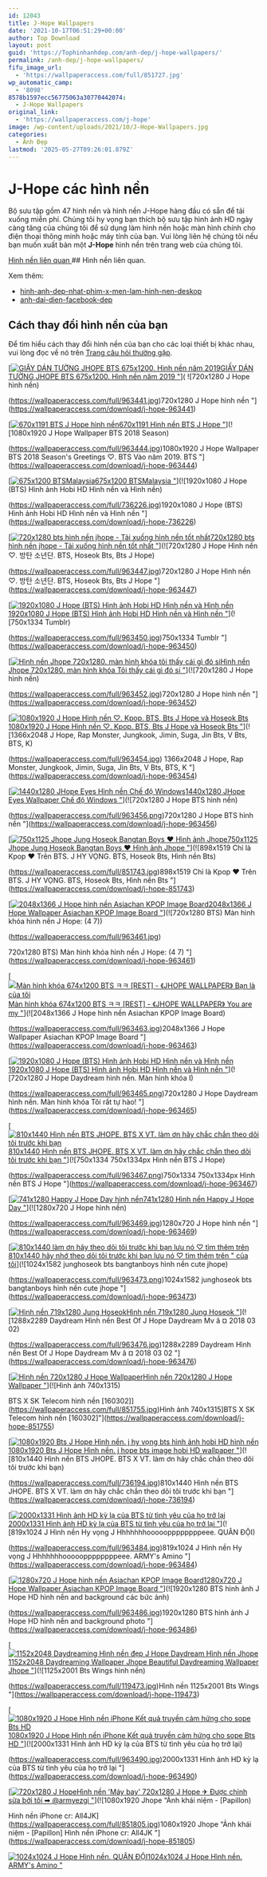 ```yaml
---
id: 12043
title: J-Hope Wallpapers
date: '2021-10-17T06:51:29+00:00'
author: Top Download
layout: post
guid: 'https://Tophinhanhdep.com/anh-dep/j-hope-wallpapers/'
permalink: /anh-dep/j-hope-wallpapers/
fifu_image_url:
  - 'https://wallpaperaccess.com/full/851727.jpg'
wp_automatic_camp:
  - '8098'
8578b1597ecc56775063a30770442074:
  - J-Hope Wallpapers
original_link:
  - 'https://wallpaperaccess.com/j-hope'
image: /wp-content/uploads/2021/10/J-Hope-Wallpapers.jpg
categories:
  - Ảnh Đẹp
lastmod: '2025-05-27T09:26:01.879Z'
---
```

# J-Hope các hình nền

Bộ sưu tập gồm 47 hình nền và hình nền J-Hope hàng đầu có sẵn để tải xuống miễn phí. Chúng tôi hy vọng bạn thích bộ sưu tập hình ảnh HD ngày càng tăng của chúng tôi để sử dụng làm hình nền hoặc màn hình chính cho điện thoại thông minh hoặc máy tính của bạn. Vui lòng liên hệ chúng tôi nếu bạn muốn xuất bản một **J-Hope** hình nền trên trang web của chúng tôi.

[Hình nền liên quan ](#related) ## Hình nền liên quan.

   
 Xem thêm:

   
- [hinh-anh-dep-nhat-phim-x-men-lam-hinh-nen-deskop](https://tophinhanhdep.com/anh-dep/hinh-anh-dep-nhat-phim-x-men-lam-hinh-nen-deskop/)
- [anh-dai-dien-facebook-dep](https://tophinhanhdep.com/anh-avatar/anh-dai-dien-facebook-dep/)

## Cách thay đổi hình nền của bạn

Để tìm hiểu cách thay đổi hình nền của bạn cho các loại thiết bị khác nhau, vui lòng đọc về nó trên [Trang câu hỏi thường gặp](https://tophinhanhdep.com/faq/).

  
[[![GIẤY DÁN TƯỜNG JHOPE BTS 675x1200.  Hình nền năm 2019](https://wallpaperaccess.com/full/851727.jpg)GIẤY DÁN TƯỜNG JHOPE BTS 675x1200. Hình nền năm 2019 "](https://wallpaperaccess.com/download/j-hope-851727)]( ![720x1280 J Hope hình nền)

(https://wallpaperaccess.com/full/963441.jpg)720x1280 J Hope hình nền "](https://wallpaperaccess.com/download/j-hope-963441)

[[![670x1191 BTS J Hope hình nền](https://wallpaperaccess.com/full/963443.jpg)670x1191 Hình nền BTS J Hope "](https://wallpaperaccess.com/download/j-hope-963443)](![1080x1920 J Hope Wallpaper BTS 2018 Season)

(https://wallpaperaccess.com/full/963444.jpg)1080x1920 J Hope Wallpaper BTS 2018 Season's Greetings ♡. BTS Vào năm 2019. BTS "](https://wallpaperaccess.com/download/j-hope-963444)

[[![675x1200 BTSMalaysia](https://wallpaperaccess.com/full/963445.jpg)675x1200 BTSMalaysia "](https://wallpaperaccess.com/download/j-hope-963445)](![1920x1080 J Hope (BTS) Hình ảnh Hobi HD Hình nền và Hình nền)

(https://wallpaperaccess.com/full/736226.jpg)1920x1080 J Hope (BTS) Hình ảnh Hobi HD Hình nền và Hình nền "](https://wallpaperaccess.com/download/j-hope-736226)

[[![720x1280 bts hình nền jhope - Tải xuống hình nền tốt nhất](https://wallpaperaccess.com/full/723505.png)720x1280 bts hình nền jhope - Tải xuống hình nền tốt nhất "](https://wallpaperaccess.com/download/j-hope-723505)](![720x1280 J Hope Hình nền ♡.  방탄 소년단.  BTS, Hoseok Bts, Bts J Hope)

(https://wallpaperaccess.com/full/963447.jpg)720x1280 J Hope Hình nền ♡. 방탄 소년단. BTS, Hoseok Bts, Bts J Hope "](https://wallpaperaccess.com/download/j-hope-963447)

[[![1920x1080 J Hope (BTS) Hình ảnh Hobi HD Hình nền và Hình nền](https://wallpaperaccess.com/full/736230.jpg)1920x1080 J Hope (BTS) Hình ảnh Hobi HD Hình nền và Hình nền "](https://wallpaperaccess.com/download/j-hope-736230)](![750x1334 Tumblr)

(https://wallpaperaccess.com/full/963450.jpg)750x1334 Tumblr "](https://wallpaperaccess.com/download/j-hope-963450)

[[![Hình nền Jhope 720x1280.  màn hình khóa tôi thấy cái gì đó si](https://wallpaperaccess.com/full/963451.jpg)Hình nền Jhope 720x1280. màn hình khóa Tôi thấy cái gì đó si "](https://wallpaperaccess.com/download/j-hope-963451)](![720x1280 J Hope hình nền)

(https://wallpaperaccess.com/full/963452.jpg)720x1280 J Hope hình nền "](https://wallpaperaccess.com/download/j-hope-963452)

[[![1080x1920 J Hope Hình nền ♡.  Kpop.  BTS, Bts J Hope và Hoseok Bts](https://wallpaperaccess.com/full/963453.jpg)1080x1920 J Hope Hình nền ♡. Kpop. BTS, Bts J Hope và Hoseok Bts "](https://wallpaperaccess.com/download/j-hope-963453)](![1366x2048 J Hope, Rap Monster, Jungkook, Jimin, Suga, Jin Bts, V Bts, BTS, K)

(https://wallpaperaccess.com/full/963454.jpg) 1366x2048 J Hope, Rap Monster, Jungkook, Jimin, Suga, Jin Bts, V Bts, BTS, K "](https://wallpaperaccess.com/download/j-hope-963454)

[[![1440x1280 JHope Eyes Hình nền Chế độ Windows](https://wallpaperaccess.com/full/963455.jpg)1440x1280 JHope Eyes Wallpaper Chế độ Windows "](https://wallpaperaccess.com/download/j-hope-963455)](![720x1280 J Hope BTS hình nền)

(https://wallpaperaccess.com/full/963456.png)720x1280 J Hope BTS hình nền "](https://wallpaperaccess.com/download/j-hope-963456)

[[![750x1125 Jhope Jung Hoseok Bangtan Boys ♥ Hình ảnh Jhope](https://wallpaperaccess.com/full/963458.jpg)750x1125 Jhope Jung Hoseok Bangtan Boys ♥ Hình ảnh Jhope "](https://wallpaperaccess.com/download/j-hope-963458)](![898x1519 Chỉ là Kpop ❤ Trên BTS.  J HY VỌNG.  BTS, Hoseok Bts, Hình nền Bts)

(https://wallpaperaccess.com/full/851743.jpg)898x1519 Chỉ là Kpop ❤ Trên BTS. J HY VỌNG. BTS, Hoseok Bts, Hình nền Bts "](https://wallpaperaccess.com/download/j-hope-851743)

[[![2048x1366 J Hope hình nền Asiachan KPOP Image Board](https://wallpaperaccess.com/full/963460.jpg)2048x1366 J Hope Wallpaper Asiachan KPOP Image Board "](https://wallpaperaccess.com/download/j-hope-963460)](![720x1280 BTS) Màn hình khóa hình nền J Hope: (4 7))

(https://wallpaperaccess.com/full/963461.jpg)

720x1280 BTS) Màn hình khóa hình nền J Hope: (4 7) "](https://wallpaperaccess.com/download/j-hope-963461)

[[![Màn hình khóa 674x1200 BTS ㅋㅋ [REST] - 《JHOPE WALLPAPER》 Bạn là của tôi](https://wallpaperaccess.com/full/963462.jpg)Màn hình khóa 674x1200 BTS ㅋㅋ \[REST\] - 《JHOPE WALLPAPER》 You are my "](https://wallpaperaccess.com/download/j-hope-963462)](![2048x1366 J Hope hình nền Asiachan KPOP Image Board)

(https://wallpaperaccess.com/full/963463.jpg)2048x1366 J Hope Wallpaper Asiachan KPOP Image Board "](https://wallpaperaccess.com/download/j-hope-963463)

[[![1920x1080 J Hope (BTS) Hình ảnh Hobi HD Hình nền và Hình nền](https://wallpaperaccess.com/full/736213.jpg)1920x1080 J Hope (BTS) Hình ảnh Hobi HD Hình nền và Hình nền "](https://wallpaperaccess.com/download/j-hope-736213)](![720x1280 J Hope Daydream hình nền.  Màn hình khóa I)

(https://wallpaperaccess.com/full/963465.png)720x1280 J Hope Daydream hình nền. Màn hình khóa Tôi rất tự hào! "](https://wallpaperaccess.com/download/j-hope-963465)

[[![810x1440 Hình nền BTS JHOPE.  BTS X VT.  làm ơn hãy chắc chắn theo dõi tôi trước khi bạn](https://wallpaperaccess.com/full/963466.jpg)810x1440 Hình nền BTS JHOPE. BTS X VT. làm ơn hãy chắc chắn theo dõi tôi trước khi bạn "](https://wallpaperaccess.com/download/j-hope-963466)](![750x1334 750x1334px Hình nền BTS J Hope)

(https://wallpaperaccess.com/full/963467.png)750x1334 750x1334px Hình nền BTS J Hope "](https://wallpaperaccess.com/download/j-hope-963467)

[[![741x1280 Happy J Hope Day hình nền](https://wallpaperaccess.com/full/963468.jpg)741x1280 Hình nền Happy J Hope Day "](https://wallpaperaccess.com/download/j-hope-963468)](![1280x720 J Hope hình nền)

(https://wallpaperaccess.com/full/963469.jpg)1280x720 J Hope hình nền "](https://wallpaperaccess.com/download/j-hope-963469)

[[![810x1440 làm ơn hãy theo dõi tôi trước khi bạn lưu nó ♡ tìm thêm trên](https://wallpaperaccess.com/full/851728.jpg)810x1440 hãy nhớ theo dõi tôi trước khi bạn lưu nó ♡ tìm thêm trên " của tôi](https://wallpaperaccess.com/download/j-hope-851728)](![1024x1582 junghoseok bts bangtanboys hình nền cute jhope)

(https://wallpaperaccess.com/full/963473.png)1024x1582 junghoseok bts bangtanboys hình nền cute jhope "](https://wallpaperaccess.com/download/j-hope-963473)

[[![Hình nền 719x1280 Jung Hoseok](https://wallpaperaccess.com/full/963475.png)Hình nền 719x1280 Jung Hoseok "](https://wallpaperaccess.com/download/j-hope-963475)](![1288x2289 Daydream Hình nền Best Of J Hope Daydream Mv â ¤ 2018 03 02)

(https://wallpaperaccess.com/full/963476.jpg)1288x2289 Daydream Hình nền Best Of J Hope Daydream Mv â ¤ 2018 03 02 "](https://wallpaperaccess.com/download/j-hope-963476)

[[![Hình nền 720x1280 J Hope Wallpaper](https://wallpaperaccess.com/full/963477.jpg)Hình nền 720x1280 J Hope Wallpaper "](https://wallpaperaccess.com/download/j-hope-963477)](![Hình ảnh 740x1315)

BTS X SK Telecom hình nền [160302]](https://wallpaperaccess.com/full/851755.jpg)Hình ảnh 740x1315\]BTS X SK Telecom hình nền \[160302\]"](https://wallpaperaccess.com/download/j-hope-851755)

[[![1080x1920 Bts J Hope Hình nền.  j hy vọng bts hình ảnh hobi HD hình nền](https://wallpaperaccess.com/full/963479.png)1080x1920 Bts J Hope Hình nền. j hope bts image hobi HD wallpaper "](https://wallpaperaccess.com/download/j-hope-963479)](![810x1440 Hình nền BTS JHOPE.  BTS X VT.  làm ơn hãy chắc chắn theo dõi tôi trước khi bạn)

(https://wallpaperaccess.com/full/736194.jpg)810x1440 Hình nền BTS JHOPE. BTS X VT. làm ơn hãy chắc chắn theo dõi tôi trước khi bạn "](https://wallpaperaccess.com/download/j-hope-736194)

[[![2000x1331 Hình ảnh HD kỳ lạ của BTS từ tình yêu của họ trở lại](https://wallpaperaccess.com/full/963481.jpg)2000x1331 Hình ảnh HD kỳ lạ của BTS từ tình yêu của họ trở lại "](https://wallpaperaccess.com/download/j-hope-963481)](![819x1024 J Hình nền Hy vọng J Hhhhhhhoooooppppppppeee.  QUÂN ĐỘI)

(https://wallpaperaccess.com/full/963484.jpg)819x1024 J Hình nền Hy vọng J Hhhhhhhoooooppppppppeee. ARMY's Amino "](https://wallpaperaccess.com/download/j-hope-963484)

[[![1280x720 J Hope hình nền Asiachan KPOP Image Board](https://wallpaperaccess.com/full/963485.jpg)1280x720 J Hope Wallpaper Asiachan KPOP Image Board "](https://wallpaperaccess.com/download/j-hope-963485)](![1920x1280 BTS hình ảnh J Hope HD hình nền and background các bức ảnh)

(https://wallpaperaccess.com/full/963486.jpg)1920x1280 BTS hình ảnh J Hope HD hình nền and background photo "](https://wallpaperaccess.com/download/j-hope-963486)

[[![1152x2048 Daydreaming Hình nền đẹp J Hope Daydream Hình nền Jhope](https://wallpaperaccess.com/full/963487.jpg)1152x2048 Daydreaming Wallpaper Jhope Beautiful Daydreaming Wallpaper Jhope "](https://wallpaperaccess.com/download/j-hope-963487)](![1125x2001 Bts Wings hình nền)

(https://wallpaperaccess.com/full/119473.jpg)Hình nền 1125x2001 Bts Wings "](https://wallpaperaccess.com/download/j-hope-119473)

[[![1080x1920 J Hope Hình nền iPhone Kết quả truyền cảm hứng cho sope Bts HD](https://wallpaperaccess.com/full/963489.jpg)1080x1920 J Hope Hình nền iPhone Kết quả truyền cảm hứng cho sope Bts HD "](https://wallpaperaccess.com/download/j-hope-963489)](![2000x1331 Hình ảnh HD kỳ lạ của BTS từ tình yêu của họ trở lại)

(https://wallpaperaccess.com/full/963490.jpg)2000x1331 Hình ảnh HD kỳ lạ của BTS từ tình yêu của họ trở lại "](https://wallpaperaccess.com/download/j-hope-963490)

[[![720x1280 J Hope ](https://wallpaperaccess.com/full/963491.png)Hình nền 'Máy bay' 720x1280 J Hope ✈ Được chỉnh sửa bởi tôi ➡ @armyezgi "](https://wallpaperaccess.com/download/j-hope-963491)](![1080x1920 Jhope “Ảnh khái niệm - [Papillon)

 Hình nền iPhone cr: All4JK](https://wallpaperaccess.com/full/851805.jpg)1080x1920 Jhope “Ảnh khái niệm - \[Papillon\] Hình nền iPhone cr: All4JK "](https://wallpaperaccess.com/download/j-hope-851805)

[![1024x1024 J Hope Hình nền.  QUÂN ĐỘI](https://wallpaperaccess.com/full/963494.jpg)1024x1024 J Hope Hình nền. ARMY's Amino "](https://wallpaperaccess.com/download/j-hope-963494)
